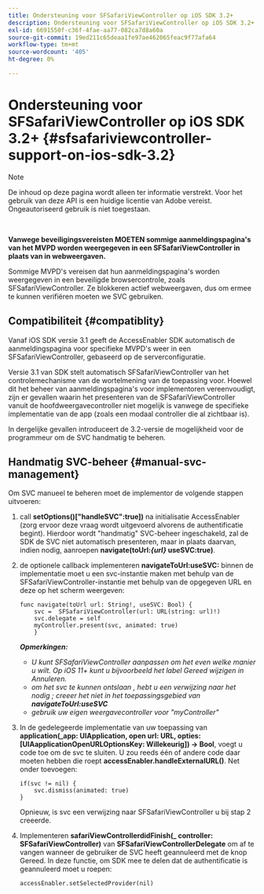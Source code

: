 ```yaml
---
title: Ondersteuning voor SFSafariViewController op iOS SDK 3.2+
description: Ondersteuning voor SFSafariViewController op iOS SDK 3.2+
exl-id: 6691550f-c36f-4fae-aa77-082ca7d8a60a
source-git-commit: 19ed211c65deaa1fe97ae462065feac9f77afa64
workflow-type: tm+mt
source-wordcount: '405'
ht-degree: 0%

---
```


# Ondersteuning voor SFSafariViewController op iOS SDK 3.2+ {#sfsafariviewcontroller-support-on-ios-sdk-3.2}

>[!NOTE]
>
>De inhoud op deze pagina wordt alleen ter informatie verstrekt. Voor het gebruik van deze API is een huidige licentie van Adobe vereist. Ongeautoriseerd gebruik is niet toegestaan.

</br>


**Vanwege beveiligingsvereisten MOETEN sommige aanmeldingspagina&#39;s van het MVPD worden weergegeven in een SFSafariViewController in plaats van in webweergaven.**

Sommige MVPD&#39;s vereisen dat hun aanmeldingspagina&#39;s worden weergegeven in een beveiligde browsercontrole, zoals SFSafariViewController. Ze blokkeren actief webweergaven, dus om ermee te kunnen verifiëren moeten we SVC gebruiken.

## Compatibiliteit {#compatiblity}

Vanaf iOS SDK versie 3.1 geeft de AccessEnabler SDK automatisch de aanmeldingspagina voor specifieke MVPD&#39;s weer in een SFSafariViewController, gebaseerd op de serverconfiguratie.

Versie 3.1 van SDK stelt automatisch SFSafariViewController van het controlemechanisme van de wortelmening van de toepassing voor. Hoewel dit het beheer van aanmeldingspagina&#39;s voor implementoren vereenvoudigt, zijn er gevallen waarin het presenteren van de SFSafariViewController vanuit de hoofdweergavecontroller niet mogelijk is vanwege de specifieke implementatie van de app (zoals een modaal controller die al zichtbaar is).

In dergelijke gevallen introduceert de 3.2-versie de mogelijkheid voor de programmeur om de SVC handmatig te beheren.

## Handmatig SVC-beheer {#manual-svc-management}

Om SVC manueel te beheren moet de implementor de volgende stappen uitvoeren:


1. call **setOptions()[&quot;handleSVC&quot;:true])** na initialisatie AccessEnabler (zorg ervoor deze vraag wordt uitgevoerd alvorens de authentificatie begint). Hierdoor wordt &quot;handmatig&quot; SVC-beheer ingeschakeld, zal de SDK de SVC niet automatisch presenteren, maar in plaats daarvan, indien nodig, aanroepen **navigate(toUrl:*{url}* useSVC:true)**.

1. de optionele callback implementeren **navigateToUrl:useSVC:** binnen de implementatie moet u een svc-instantie maken met behulp van de SFSafariViewController-instantie met behulp van de opgegeven URL en deze op het scherm weergeven:

   ```obj-c
   func navigate(toUrl url: String!, useSVC: Bool) {
       svc =  SFSafariViewController(url: URL(string: url)!)
       svc.delegate = self
       myController.present(svc, animated: true)
       }
   ```

   ***Opmerkingen:***

   - *U kunt SFSafariViewController aanpassen om het even welke manier u wilt. Op iOS 11+ kunt u bijvoorbeeld het label Gereed wijzigen in Annuleren.*
   - *om het svc te kunnen ontslaan , hebt u een verwijzing naar het nodig ; creeer het niet in het toepassingsgebied van **navigateToUrl:useSVC***
   - *gebruik uw eigen weergavecontroller voor &quot;myController&quot;*


1. In de gedelegeerde implementatie van uw toepassing van **application(\_app: UIApplication, open url: URL, opties: \[UIAapplicationOpenURLOptionsKey: Willekeurig\]) -\> Bool**, voegt u code toe om de svc te sluiten. U zou reeds één of andere code daar moeten hebben die roept **accessEnabler.handleExternalURL()**. Net onder toevoegen:

   ```obj-c
   if(svc != nil) {
       svc.dismiss(animated: true)
   }
   ```

   Opnieuw, is svc een verwijzing naar SFSafariViewController u bij stap 2 creeerde.


1. Implementeren **safariViewControllerdidFinish(\_ controller: SFSafariViewController)** van **SFSafariViewControllerDelegate** om af te vangen wanneer de gebruiker de SVC heeft geannuleerd met de knop Gereed. In deze functie, om SDK mee te delen dat de authentificatie is geannuleerd moet u roepen:

   ```obj-c
   accessEnabler.setSelectedProvider(nil)
   ```
